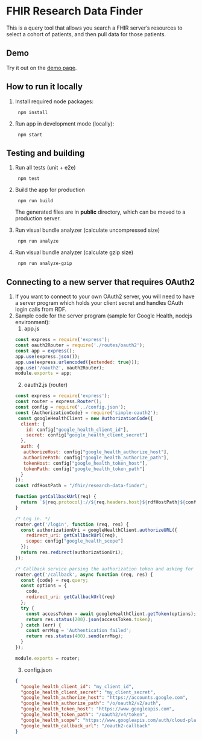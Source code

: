 # FHIR Research Data Finder

This is a query tool that allows you search a FHIR server’s resources to select
a cohort of patients, and then pull data for those patients.

## Demo
Try it out on the [demo page](https://lhcforms.nlm.nih.gov/fhir/research-data-finder/).

## How to run it locally
1. Install required node packages:

        npm install

2. Run app in development mode (locally):

        npm start

## Testing and building
1. Run all tests (unit + e2e)

        npm test

2. Build the app for production

        npm run build

   The generated files are in **public** directory, which can be moved to a production server.


3. Run visual bundle analyzer (calculate uncompressed size)

        npm run analyze

4. Run visual bundle analyzer (calculate gzip size)

        npm run analyze-gzip

## Connecting to a new server that requires OAuth2
1. If you want to connect to your own OAuth2 server, you will need to
have a server program which holds your client secret and handles OAuth
login calls from RDF.
2. Sample code for the server program (sample for Google Health, nodejs
environment):
   1. app.js
   ```JavaScript
   const express = require('express');
   const oauth2Router = require('./routes/oauth2');
   const app = express();
   app.use(express.json());
   app.use(express.urlencoded({extended: true}));
   app.use('/oauth2', oauth2Router);
   module.exports = app;
   ```
   2. oauth2.js (router)
   ```JavaScript
   const express = require('express');
   const router = express.Router();
   const config = require('../config.json');
   const {AuthorizationCode} = require('simple-oauth2');
    const googleHealthClient = new AuthorizationCode({
     client: {
       id: config["google_health_client_id"],
       secret: config["google_health_client_secret"]
     },
     auth: {
      authorizeHost: config["google_health_authorize_host"],
      authorizePath: config["google_health_authorize_path"],
      tokenHost: config["google_health_token_host"],
      tokenPath: config["google_health_token_path"]
     }
   });
   const rdfHostPath = "/fhir/research-data-finder";

   function getCallbackUrl(req) {
     return `${req.protocol}://${req.headers.host}${rdfHostPath}${config["google_health_callback_url"]}`;
   }

   /* Log in. */
   router.get('/login', function (req, res) {
     const authorizationUri = googleHealthClient.authorizeURL({
       redirect_uri: getCallbackUrl(req),
       scope: config["google_health_scope"]
     });
     return res.redirect(authorizationUri);
   });

   /* Callback service parsing the authorization token and asking for the access token. */
   router.get('/callback', async function (req, res) {
     const {code} = req.query;
     const options = {
       code,
       redirect_uri: getCallbackUrl(req)
     };
     try {
       const accessToken = await googleHealthClient.getToken(options);
       return res.status(200).json(accessToken.token);
     } catch (err) {
       const errMsg = 'Authentication failed';
       return res.status(400).send(errMsg);
     }
   });

   module.exports = router;
   ```
   3. config.json
   ```Json
   {
     "google_health_client_id": "my_client_id",
     "google_health_client_secret": "my_client_secret",
     "google_health_authorize_host": "https://accounts.google.com",
     "google_health_authorize_path": "/o/oauth2/v2/auth",
     "google_health_token_host": "https://www.googleapis.com",
     "google_health_token_path": "/oauth2/v4/token",
     "google_health_scope": "https://www.googleapis.com/auth/cloud-platform",
     "google_health_callback_url": "/oauth2-callback"
   }
   ```
